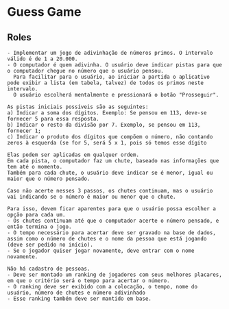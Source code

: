 # Guess Game

## Roles
    - Implementar um jogo de adivinhação de números primos. O intervalo válido é de 1 a 20.000.
    - O computador é quem adivinha. O usuário deve indicar pistas para que o computador chegue no número que o usuário pensou.  
      Para facilitar para o usuário, ao iniciar a partida o aplicativo pode exibir a lista (em tabela, talvez) de todos os primos neste intervalo.  
      O usuário escolherá mentalmente e pressionará o botão "Prosseguir".

    As pistas iniciais possíveis são as seguintes:
    a) Indicar a soma dos dígitos. Exemplo: Se pensou em 113, deve-se fornecer 5 para essa resposta. 
    b) Indicar o resto da divisão por 7. Exemplo, se pensou em 113, fornecer 1; 
    c) Indicar o produto dos dígitos que compõem o número, não contando zeros à esquerda (se for 5, será 5 x 1, pois só temos esse dígito

    Elas podem ser aplicadas em qualquer ordem.  
    Em cada pista, o computador faz um chute, baseado nas informações que tem até o momento.  
    Também para cada chute, o usuário deve indicar se é menor, igual ou maior que o número pensado.  

    Caso não acerte nesses 3 passos, os chutes continuam, mas o usuário vai indicando se o número é maior ou menor que o chute.  

    Para isso, devem ficar aparentes para que o usuário possa escolher a opção para cada um.
    - Os chutes continuam até que o computador acerte o número pensado, e então termina o jogo.
    - O tempo necessário para acertar deve ser gravado na base de dados, assim como o número de chutes e o nome da pessoa que está jogando (deve ser pedido no início).
    - Se o jogador quiser jogar novamente, deve entrar com o nome novamente.
  
    Não há cadastro de pessoas.
    - Deve ser montado um ranking de jogadores com seus melhores placares, em que o critério será o tempo para acertar o número. 
    - O ranking deve ser exibido com a colocação, o tempo, nome do usuário, número de chutes e número adivinhado
    - Esse ranking também deve ser mantido em base.
